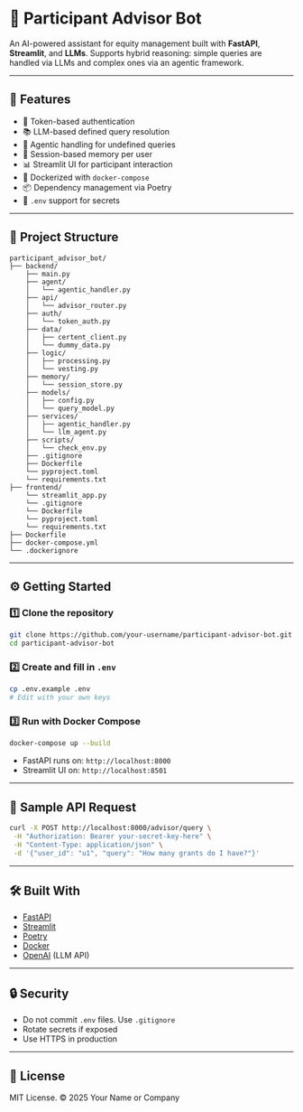 # 🧠 Participant Advisor Bot

An AI-powered assistant for equity management built with **FastAPI**, **Streamlit**, and **LLMs**. Supports hybrid reasoning: simple queries are handled via LLMs and complex ones via an agentic framework.

---

## 🚀 Features

- 🔐 Token-based authentication
- 📚 LLM-based defined query resolution
- 🧠 Agentic handling for undefined queries
- 🧾 Session-based memory per user
- 📊 Streamlit UI for participant interaction
- 🐳 Dockerized with `docker-compose`
- 📦 Dependency management via Poetry
- 🌱 `.env` support for secrets

---

## 📁 Project Structure

```
participant_advisor_bot/
├── backend/
    ├── main.py
    ├── agent/
    │   └── agentic_handler.py
    ├── api/
    │   └── advisor_router.py
    ├── auth/
    │   └── token_auth.py
    ├── data/
    │   ├── certent_client.py
    │   └── dummy_data.py
    ├── logic/
    │   ├── processing.py
    │   └── vesting.py
    ├── memory/
    │   └── session_store.py
    ├── models/
    │   ├── config.py
    │   └── query_model.py
    ├── services/
    │   ├── agentic_handler.py
    │   └── llm_agent.py
    ├── scripts/
    │   └── check_env.py
    ├── .gitignore
    ├── Dockerfile
    └── pyproject.toml
    └── requirements.txt    
├── frontend/
    └── streamlit_app.py
    └── .gitignore
    └── Dockerfile
    └── pyproject.toml
    └── requirements.txt
├── Dockerfile
├── docker-compose.yml
└── .dockerignore
```

---

## ⚙️ Getting Started

### 1️⃣ Clone the repository
```bash
git clone https://github.com/your-username/participant-advisor-bot.git
cd participant-advisor-bot
```

### 2️⃣ Create and fill in `.env`
```bash
cp .env.example .env
# Edit with your own keys
```

### 3️⃣ Run with Docker Compose
```bash
docker-compose up --build
```

- FastAPI runs on: `http://localhost:8000`
- Streamlit UI on: `http://localhost:8501`

---

## 🧪 Sample API Request

```bash
curl -X POST http://localhost:8000/advisor/query \
 -H "Authorization: Bearer your-secret-key-here" \
 -H "Content-Type: application/json" \
 -d '{"user_id": "u1", "query": "How many grants do I have?"}'
```

---

## 🛠 Built With

- [FastAPI](https://fastapi.tiangolo.com/)
- [Streamlit](https://streamlit.io/)
- [Poetry](https://python-poetry.org/)
- [Docker](https://www.docker.com/)
- [OpenAI](https://platform.openai.com/) (LLM API)

---

## 🔒 Security

- Do not commit `.env` files. Use `.gitignore`
- Rotate secrets if exposed
- Use HTTPS in production

---

## 📄 License

MIT License. © 2025 Your Name or Company